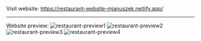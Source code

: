Visit website: https://restaurant-website-mjanuszek.netlify.app/

---
Website preview:
![restaurant-preview1](https://github.com/MJanuszek/restaurant-website/assets/82171710/29abfe20-7260-499f-8ab6-fa3e2ac7c908)
![restaurant-preview2](https://github.com/MJanuszek/restaurant-website/assets/82171710/3d44ff1c-b896-4f64-b93d-b703f5b23f7d)
![restaurant-preview3](https://github.com/MJanuszek/restaurant-website/assets/82171710/18c92ae4-0f0a-4526-8164-5afb261d9719)
![restaurant-preview4](https://github.com/MJanuszek/restaurant-website/assets/82171710/32fb7afc-b817-4812-8bcd-ec21babcda29)
